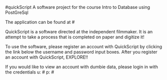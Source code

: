 #quickScript
A software project for the course Intro to Database using PostGreSql

The application can be found at #

QuickScript is a software directed at the independent filmmaker. It is an attempt to take a process that is completed on paper and digitize it!

To use the software, please register an account with QuickScript by clicking the link below the username and password input boxes. After you register an account with QuickScript, EXPLORE!!

If you would like to view an account with dumbie data, please login in with the credentials u: # p: #



